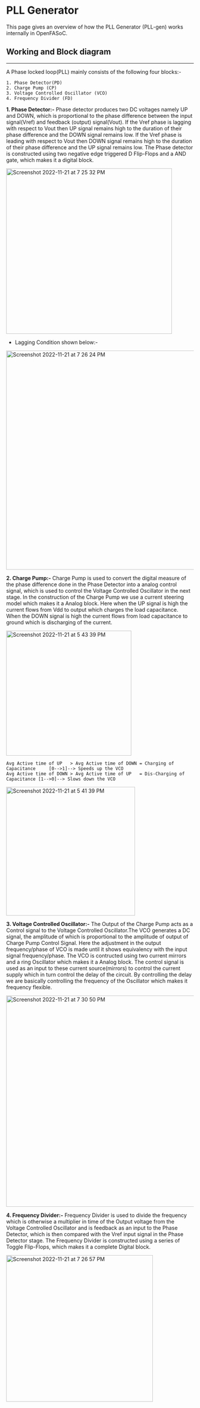 # PLL Generator
This page gives an overview of how the PLL Generator (PLL-gen) works internally in OpenFASoC.

## Working and Block diagram
-----------------------------
A Phase locked loop(PLL) mainly consists of the following four blocks:-
```
1. Phase Detector(PD)
2. Charge Pump (CP)
3. Voltage Controlled Oscillator (VCO)
4. Frequency Divider (FD)
```
**1. Phase Detector:-**
                Phase detector produces two DC voltages namely UP and DOWN, which is proportional to the phase difference between the input signal(Vref) and feedback (output) signal(Vout). If the Vref phase is lagging with respect to Vout then UP signal remains high to the duration of their phase difference and the DOWN signal remains low. If the Vref phase is leading with respect to Vout then DOWN signal remains high to the duration of their phase difference and the UP signal remains low.
                The Phase detector is constructed using two negative edge triggered D Flip-Flops and a AND gate, which makes it a digital block.
                
<img width="445" alt="Screenshot 2022-11-21 at 7 25 32 PM" src="https://user-images.githubusercontent.com/110079631/203073018-1c06be90-d496-4347-851c-4c3b80aae57c.png">

- Lagging Condition shown below:-

<img width="589" alt="Screenshot 2022-11-21 at 7 26 24 PM" src="https://user-images.githubusercontent.com/110079631/203073555-9091d92f-1198-4d12-86f2-4ea532928ddf.png">

**2. Charge Pump:-**
                Charge Pump is used to convert the digital measure of the phase difference done in the Phase Detector into a analog control signal, which is used to control the Voltage Controlled Oscillator in the next stage.
                In the construction of the Charge Pump we use a current steering model which makes it a Analog block. Here when the UP signal is high the current flows from Vdd to output which charges the load capacitance. When the DOWN signal is high the current flows from load capacitance to ground which is discharging of the current.

<img width="336" alt="Screenshot 2022-11-21 at 5 43 39 PM" src="https://user-images.githubusercontent.com/110079631/203073124-c2d463ae-6064-4208-9792-2ce74ebab4af.png">

```
Avg Active time of UP   > Avg Active time of DOWN = Charging of Capacitance     [0-->1]--> Speeds up the VCO
Avg Active time of DOWN > Avg Active time of UP   = Dis-Charging of Capacitance [1-->0]--> Slows down the VCO
```

<img width="346" alt="Screenshot 2022-11-21 at 5 41 39 PM" src="https://user-images.githubusercontent.com/110079631/203073306-3ec3e940-5bbc-4895-82d6-011fe26713cf.png">

**3. Voltage Controlled Oscillator:-**
                  The Output of the Charge Pump acts as a Control signal to the Voltage Controlled Oscillator.The VCO generates a DC signal, the amplitude of which is proportional to the amplitude of output of Charge Pump Control Signal. Here the adjustment in the output frequency/phase of VCO is made until it shows equivalency with the input signal frequency/phase. 
                  The VCO is contructed using two current mirrors and a ring Oscillator which makes it a Analog block. The control signal is used as an input to these current source(mirrors) to control the current supply which in turn control the delay of the circuit. By controlling the delay we are basically controlling the frequency of the Oscillator which makes it frequency flexible.
    
<img width="568" alt="Screenshot 2022-11-21 at 7 30 50 PM" src="https://user-images.githubusercontent.com/110079631/203073888-bce2a8db-3aff-4842-a218-147715ec789a.png">

**4. Frequency Divider:-**
                  Frequency Divider is used to divide the frequency which is otherwise a multiplier in time of the Output voltage from the Voltage Controlled Oscillator and is feedback as an input to the Phase Detector, which is then compared with the Vref input signal in the Phase Detector stage.
                  The Frequency Divider is constructed using a series of Toggle Flip-Flops, which makes it a complete Digital block.

<img width="394" alt="Screenshot 2022-11-21 at 7 26 57 PM" src="https://user-images.githubusercontent.com/110079631/203073982-c36fa793-bf28-4de6-9e77-74e61333a34f.png">

